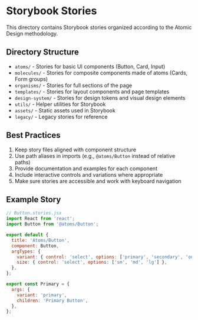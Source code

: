 # Storybook Stories

This directory contains Storybook stories organized according to the Atomic Design methodology.

## Directory Structure

- `atoms/` - Stories for basic UI components (Button, Card, Input)
- `molecules/` - Stories for composite components made of atoms (Cards, Form groups)
- `organisms/` - Stories for full sections of the page
- `templates/` - Stories for layout components and page templates
- `design-system/` - Stories for design tokens and visual design elements
- `utils/` - Helper utilities for Storybook
- `assets/` - Static assets used in Storybook
- `legacy/` - Legacy stories for reference

## Best Practices

1. Keep story files aligned with component structure
2. Use path aliases in imports (e.g., `@atoms/Button` instead of relative paths)
3. Provide documentation and examples for each component
4. Include interactive controls and variations where appropriate
5. Make sure stories are accessible and work with keyboard navigation

## Example Story

```jsx
// Button.stories.jsx
import React from 'react';
import Button from '@atoms/Button';

export default {
  title: 'Atoms/Button',
  component: Button,
  argTypes: {
    variant: { control: 'select', options: ['primary', 'secondary', 'outline'] },
    size: { control: 'select', options: ['sm', 'md', 'lg'] },
  },
};

export const Primary = {
  args: {
    variant: 'primary',
    children: 'Primary Button',
  },
};
```
